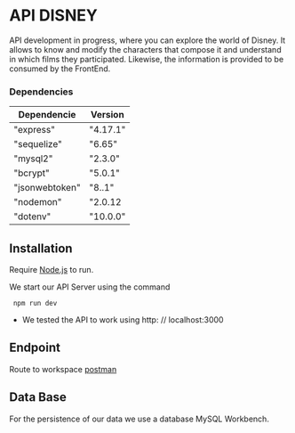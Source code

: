 # API DISNEY

API development in progress, where you can explore the world of Disney. It allows to know and modify the characters that compose it and understand in which films they participated.
Likewise, the information is provided to be consumed by the FrontEnd.

### Dependencies

| Dependencie | Version |
| ------ | ------ |
|"express"| "4.17.1"
|"sequelize"| "6.65"|
|"mysql2"| "2.3.0"
|"bcrypt"| "5.0.1"
|"jsonwebtoken"| "8..1"|
|"nodemon"| "2.0.12|
|"dotenv"| "10.0.0"|

## Installation

Require [Node.js](https://nodejs.org/) to run.

We start our API Server using the command

```
 npm run dev
```

- We tested the API to work using http: // localhost:3000

## Endpoint

Route to workspace [postman](https://documenter.getpostman.com/view/17225739/UV5UkeW7)

## Data Base

For the persistence of our data we use a database MySQL Workbench.